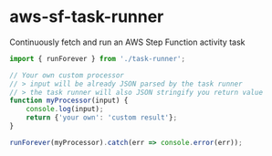 # aws-sf-task-runner
Continuously fetch and run an AWS Step Function activity task

```javascript
import { runForever } from './task-runner';

// Your own custom processor
// > input will be already JSON parsed by the task runner
// > the task runner will also JSON stringify you return value
function myProcessor(input) {
    console.log(input);
    return {'your own': 'custom result'};
}

runForever(myProcessor).catch(err => console.error(err));
```
